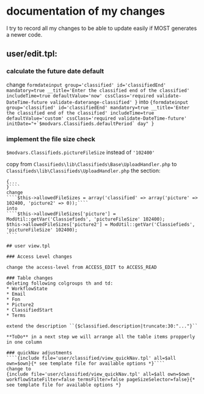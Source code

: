 documentation of my changes
======
I try to record all my changes to be able to update easily if MOST generates a newer code.

## user/edit.tpl:

### calculate the future date default

change 
````formdateinput group='classified' id='classifiedEnd' mandatory=true __title='Enter the classified end of the classified' includeTime=true defaultValue='now' cssClass='required validate-DateTime-future validate-daterange-classified' }````
into 
````{formdateinput group='classified' id='classifiedEnd' mandatory=true __title='Enter the classified end of the classified' includeTime=true defaultValue='custom' cssClass='required validate-DateTime-future' initDate="+`$modvars.Classifieds.defaultPeriod` day" }````

### implement the file size check

``$modvars.Classifieds.pictureFileSize`` instead of ``'102400'``

copy from ``Classifieds\lib\Classifieds\Base\UploadHandler.php``
to ``Classifieds\lib\Classifieds\UploadHandler.php``
the section: 
`````public function __construct()
{...
}````
change
````$this->allowedFileSizes = array('classified' => array('picture' => 102400, 'picture2' => 0));````
into
````$this->allowedFileSizes['picture'] = ModUtil::getVar('Classiefieds', 'pictureFileSize' 102400);
$this->allowedFileSizes['picture2'] = ModUtil::getVar('Classiefieds', 'pictureFileSize' 102400);
````

## user view.tpl

### Access Level changes

change the access-level from ACCESS_EDIT to ACCESS_READ

### Table changes
deleting following colgroups th and td:
* WorkflowState
* Email
* Fon
* Picture2
* ClassifiedStart
* Terms

extend the description ``{$classified.description|truncate:30:"..."}``

**ToDo** in a next step we will arrange all the table items propperly in one column

### quickNav adjustments
````{include file='user/classified/view_quickNav.tpl' all=$all own=$own}{* see template file for available options *}````
change to
{include file='user/classified/view_quickNav.tpl' all=$all own=$own workflowStateFilter=false termsFilter=false pageSizeSelector=false}{* see template file for available options *}
 
